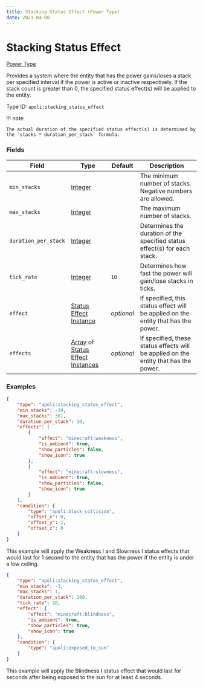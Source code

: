```yaml
---
title: Stacking Status Effect (Power Type)
date: 2021-04-08
---
```


# Stacking Status Effect

[Power Type](../power_types.md)

Provides a system where the entity that has the power gains/loses a stack per specified interval if the power is active or inactive respectively. If the stack count is greater than 0, the specified status effect(s) will be applied to the entity.

Type ID: `apoli:stacking_status_effect`

!!! note

    The actual duration of the specified status effect(s) is determined by the `stacks * duration_per_stack` formula.

### Fields

Field  | Type | Default | Description
-------|------|---------|------------
`min_stacks` | [Integer](../data_types/integer.md) | | The minimum number of stacks. Negative numbers are allowed.
`max_stacks` | [Integer](../data_types/integer.md) | | The maximum number of stacks.
`duration_per_stack` | [Integer](../data_types/integer.md) | | Determines the duration of the specified status effect(s) for each stack.
`tick_rate` | [Integer](../data_types/integer.md) | `10` | Determines how fast the power will gain/lose stacks in ticks.
`effect` | [Status Effect Instance](../data_types/status_effect_instance.md) | _optional_ | If specified, this status effect will be applied on the entity that has the power.
`effects` | [Array](../data_types/array.md) of [Status Effect Instances](../data_types/status_effect_instance.md) | _optional_ | If specified, these status effects will be applied on the entity that has the power.

### Examples

```json
{
	"type": "apoli:stacking_status_effect",
	"min_stacks": -20,
	"max_stacks": 361,
	"duration_per_stack": 10,
	"effects": [
		{
			"effect": "minecraft:weakness",
			"is_ambient": true,
			"show_particles": false,
			"show_icon": true
		},
		{
			"effect": "minecraft:slowness",
			"is_ambient": true,
			"show_particles": false,
			"show_icon": true
		}
	],
	"condition": {
		"type": "apoli:block_collision",
		"offset_x": 0,
		"offset_y": 1,
		"offset_z": 0
	}
}
```

This example will apply the Weakness I and Slowness I status effects that would last for 1 second to the entity that has the power if the entity is under a low ceiling.
<br>

```json
{
	"type": "apoli:stacking_status_effect",
	"min_stacks": -3,
	"max_stacks": 1,
	"duration_per_stack": 100,
	"tick_rate": 20,
	"effect": {
		"effect": "minecraft:blindness",
		"is_ambient": true,
		"show_particles": true,
		"show_icon": true
	},
	"condition": {
		"type": "apoli:exposed_to_sun"
	}
}
```

This example will apply the Blindness I status effect that would last for seconds after being exposed to the sun for at least 4 seconds.
